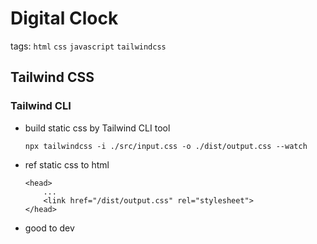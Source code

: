 # Digital Clock

tags: `html` `css` `javascript` `tailwindcss`

## Tailwind CSS

### Tailwind CLI

* build static css by Tailwind CLI tool

    ```bash=
    npx tailwindcss -i ./src/input.css -o ./dist/output.css --watch
    ```

* ref static css to html

    ```html=
    <head>
        ...
        <link href="/dist/output.css" rel="stylesheet">
    </head>
    ```

* good to dev

